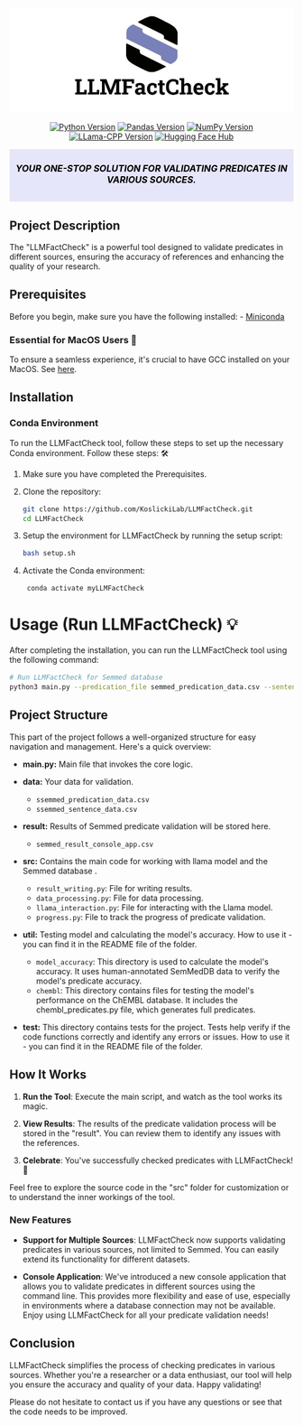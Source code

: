 <div align="center">
  <img src="img/photo_2023-11-07_12-49-09.jpg" alt="Project Image">
<p>

[![Python Version](https://img.shields.io/badge/Python-3.10-E6E6FA)](https://www.python.org/downloads/release/python-3100/)
[![Pandas Version](https://img.shields.io/badge/Pandas-Latest-E6E6FA)](https://pandas.pydata.org/)
[![NumPy Version](https://img.shields.io/badge/NumPy-Latest-E6E6FA)](https://numpy.org/)
[![LLama-CPP Version](https://img.shields.io/badge/LLama--CPP-0.1.78-E6E6FA)](https://github.com/llama-ai/llama-cpp)
[![Hugging Face Hub](https://img.shields.io/badge/Hugging%20Face%20Hub-0.0.12-E6E6FA)](https://huggingface.co/)


</p>

<div style="background-color:#E6E6FA; padding: 2px; text-align: center;">
  <h5 style="color: black; font-size: 16px;">YOUR ONE-STOP SOLUTION FOR <strong>VALIDATING PREDICATES</strong> IN VARIOUS SOURCES.</h5>
</div>
</div>

## Project Description

The "LLMFactCheck" is a powerful tool designed to validate predicates in different sources, ensuring the accuracy of references and enhancing the quality of your research.

## Prerequisites

Before you begin, make sure you have the following installed: - [Miniconda](https://docs.conda.io/en/latest/miniconda.html)


### Essential for MacOS Users 🍏
To ensure a seamless experience, it's crucial to have GCC installed on your MacOS.  See [here](https://discussions.apple.com/thread/8336714).


## Installation

### Conda Environment

To run the LLMFactCheck tool, follow these steps to set up the necessary Conda environment. Follow these steps: 🛠️

1. Make sure you have completed the Prerequisites. 

2. Clone the repository:

   ```bash
   git clone https://github.com/KoslickiLab/LLMFactCheck.git
   cd LLMFactCheck
   
3. Setup the environment for LLMFactCheck by running the setup script:

   ```bash
   bash setup.sh
   
4. Activate the Conda environment:

   ```bash
    conda activate myLLMFactCheck

# Usage (Run LLMFactCheck) 💡 
After completing the installation, you can run the LLMFactCheck tool using the following command:

   ```bash
   # Run LLMFactCheck for Semmed database
   python3 main.py --predication_file semmed_predication_data.csv --sentence_file semmed_sentence_data.csv
   
```

## Project Structure
This part of the project follows a well-organized structure for easy navigation and management. 
Here's a quick overview:

- **main.py:** Main file that invokes the core logic.

- **data:** Your data for validation.
  - `ssemmed_predication_data.csv`
  - `ssemmed_sentence_data.csv`

- **result:** Results of Semmed predicate validation will be stored here.
  - `semmed_result_console_app.csv`

- **src:** Contains the main code for working with llama model and the Semmed database .
    - `result_writing.py`: File for writing results.
    - `data_processing.py`: File for data processing.
    - `llama_interaction.py`: File for interacting with the Llama model.
    - `progress.py`: File to track the progress of predicate validation.  

- **util:** Testing model and calculating the model's accuracy. How to use it - you can find it in the README file of the folder.
    - `model_accuracy`: This directory is used to calculate the model's accuracy. It uses human-annotated SemMedDB data to verify the model's predicate accuracy.
    - `chembl`: This directory contains files for testing the model's performance on the ChEMBL database. It includes the chembl_predicates.py file, which generates full predicates.

- **test:** This directory contains tests for the project. Tests help verify if the code functions correctly and identify any errors or issues. How to use it - you can find it in the README file of the folder.
    
## How It Works

1. **Run the Tool**: Execute the main script, and watch as the tool works its magic.

2. **View Results**: The results of the predicate validation process will be stored in the "result". You can review them to identify any issues with the references.

3. **Celebrate**: You've successfully checked predicates with LLMFactCheck! 🎉

Feel free to explore the source code in the "src" folder for customization or to understand the inner workings of the tool.

### New Features

- **Support for Multiple Sources**: LLMFactCheck now supports validating predicates in various sources, not limited to Semmed. You can easily extend its functionality for different datasets.

- **Console Application**: We've introduced a new console application that allows you to validate predicates in different sources using the command line. This provides more flexibility and ease of use, especially in environments where a database connection may not be available.
Enjoy using LLMFactCheck for all your predicate validation needs!



## Conclusion

LLMFactCheck simplifies the process of checking predicates in various sources. Whether you're a researcher or a data enthusiast, our tool will help you ensure the accuracy and quality of your data. Happy validating!

Please do not hesitate to contact us if you have any questions or see that the code needs to be improved.
